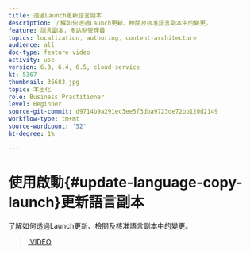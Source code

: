 ```yaml
---
title: 透過Launch更新語言副本
description: 了解如何透過Launch更新、檢閱及核准語言副本中的變更。
feature: 語言副本，多站點管理員
topics: localization, authoring, content-architecture
audience: all
doc-type: feature video
activity: use
version: 6.3, 6.4, 6.5, cloud-service
kt: 5367
thumbnail: 36683.jpg
topic: 本土化
role: Business Practitioner
level: Beginner
source-git-commit: d9714b9a291ec3ee5f3dba9723de72bb120d2149
workflow-type: tm+mt
source-wordcount: '52'
ht-degree: 1%

---
```



# 使用啟動{#update-language-copy-launch}更新語言副本

了解如何透過Launch更新、檢閱及核准語言副本中的變更。

>[!VIDEO](https://video.tv.adobe.com/v/36683?quality=12&learn=on)
